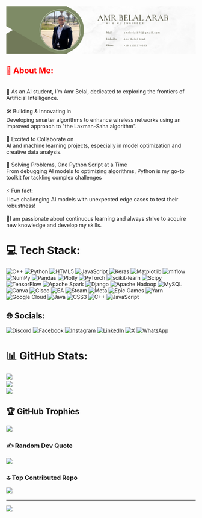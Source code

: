 <img src="image(2).png" alt="Logo" width="850" />
<h2 style="color:red">💫 About Me:</h2> 
<br>🧠 As an AI student, I’m Amr Belal, dedicated to exploring the frontiers of Artificial Intelligence.<br><br>🛠️ Building & Innovating in <br>Developing smarter algorithms to enhance wireless networks using an improved approach to "the Laxman-Saha algorithm".<br><br>🤖 Excited to Collaborate on <br>AI and machine learning projects, especially in model optimization and creative data analysis.<br><br>🐍 Solving Problems, One Python Script at a Time<br>From debugging AI models to optimizing algorithms, Python is my go-to toolkit for tackling complex challenges<br><br>⚡ Fun fact: <br>I love challenging AI models with unexpected edge cases to test their robustness!<br><br>📖I am passionate about continuous learning and always strive to acquire new knowledge and develop my skills.


# 💻 Tech Stack:
![C++](https://img.shields.io/badge/c++-%2300599C.svg?style=plastic&logo=c%2B%2B&logoColor=white) ![Python](https://img.shields.io/badge/python-3670A0?style=plastic&logo=python&logoColor=ffdd54) ![HTML5](https://img.shields.io/badge/html5-%23E34F26.svg?style=plastic&logo=html5&logoColor=white) ![JavaScript](https://img.shields.io/badge/javascript-%23323330.svg?style=plastic&logo=javascript&logoColor=%23F7DF1E) ![Keras](https://img.shields.io/badge/Keras-%23D00000.svg?style=plastic&logo=Keras&logoColor=white) ![Matplotlib](https://img.shields.io/badge/Matplotlib-%23ffffff.svg?style=plastic&logo=Matplotlib&logoColor=black) ![mlflow](https://img.shields.io/badge/mlflow-%23d9ead3.svg?style=plastic&logo=numpy&logoColor=blue) ![NumPy](https://img.shields.io/badge/numpy-%23013243.svg?style=plastic&logo=numpy&logoColor=white) ![Pandas](https://img.shields.io/badge/pandas-%23150458.svg?style=plastic&logo=pandas&logoColor=white) ![Plotly](https://img.shields.io/badge/Plotly-%233F4F75.svg?style=plastic&logo=plotly&logoColor=white) ![PyTorch](https://img.shields.io/badge/PyTorch-%23EE4C2C.svg?style=plastic&logo=PyTorch&logoColor=white) ![scikit-learn](https://img.shields.io/badge/scikit--learn-%23F7931E.svg?style=plastic&logo=scikit-learn&logoColor=white) ![Scipy](https://img.shields.io/badge/SciPy-%230C55A5.svg?style=plastic&logo=scipy&logoColor=%white) ![TensorFlow](https://img.shields.io/badge/TensorFlow-%23FF6F00.svg?style=plastic&logo=TensorFlow&logoColor=white) ![Apache Spark](https://img.shields.io/badge/Apache%20Spark-FDEE21?style=plastic&logo=apachespark&logoColor=black) ![Django](https://img.shields.io/badge/django-%23092E20.svg?style=plastic&logo=django&logoColor=white) ![Apache Hadoop](https://img.shields.io/badge/Apache%20Hadoop-66CCFF?style=plastic&logo=apachehadoop&logoColor=black) ![MySQL](https://img.shields.io/badge/mysql-4479A1.svg?style=plastic&logo=mysql&logoColor=white) ![Canva](https://img.shields.io/badge/Canva-%2300C4CC.svg?style=plastic&logo=Canva&logoColor=white) ![Cisco](https://img.shields.io/badge/cisco-%23049fd9.svg?style=plastic&logo=cisco&logoColor=black) ![EA](https://img.shields.io/badge/ea-%23000000.svg?style=plastic&logo=ea&logoColor=white) ![Steam](https://img.shields.io/badge/steam-%23000000.svg?style=plastic&logo=steam&logoColor=white) ![Meta](https://img.shields.io/badge/Meta-%230467DF.svg?style=plastic&logo=Meta&logoColor=white) ![Epic Games](https://img.shields.io/badge/epicgames-%23313131.svg?style=plastic&logo=epicgames&logoColor=white) ![Yarn](https://img.shields.io/badge/yarn-%232C8EBB.svg?style=plastic&logo=yarn&logoColor=white) ![Google Cloud](https://img.shields.io/badge/GoogleCloud-%234285F4.svg?style=plastic&logo=google-cloud&logoColor=white) ![Java](https://img.shields.io/badge/java-%23ED8B00.svg?style=plastic&logo=openjdk&logoColor=white) ![CSS3](https://img.shields.io/badge/css3-%231572B6.svg?style=plastic&logo=css3&logoColor=white) ![C++](https://img.shields.io/badge/c++-%2300599C.svg?style=plastic&logo=c%2B%2B&logoColor=white) ![JavaScript](https://img.shields.io/badge/javascript-%23323330.svg?style=plastic&logo=javascript&logoColor=%23F7DF1E)

## 🌐 Socials:
[![Discord](https://img.shields.io/badge/Discord-%237289DA.svg?logo=discord&logoColor=white)](https://discord.gg/amr_belal_) [![Facebook](https://img.shields.io/badge/Facebook-%231877F2.svg?logo=Facebook&logoColor=white)](https://facebook.com/AmrBelalArab) [![Instagram](https://img.shields.io/badge/Instagram-%23E4405F.svg?logo=Instagram&logoColor=white)](https://instagram.com/amr_jmika__) [![LinkedIn](https://img.shields.io/badge/LinkedIn-%230077B5.svg?logo=linkedin&logoColor=white)](https://linkedin.com/in/amr-belal7) [![X](https://img.shields.io/badge/X-black.svg?logo=X&logoColor=white)](https://x.com/amr_belal__) [![WhatsApp](https://img.shields.io/badge/WhatsApp-25D366?style=for-the-badge&logo=whatsapp&logoColor=white)](https://wa.me/+201123270203)

# 📊 GitHub Stats:
![](https://github-readme-stats.vercel.app/api?username=amr-belal-77&theme=cobalt2&hide_border=true&include_all_commits=true&count_private=false)<br/>
![](https://github-readme-streak-stats.herokuapp.com/?user=amr-belal-77&theme=cobalt2&hide_border=true)<br/>
![](https://github-readme-stats.vercel.app/api/top-langs/?username=amr-belal-77&theme=cobalt2&hide_border=true&include_all_commits=true&count_private=false&layout=compact)

## 🏆 GitHub Trophies
![](https://github-profile-trophy.vercel.app/?username=amr-belal-77&theme=dark&no-frame=true&no-bg=true&margin-w=4)

### ✍️ Random Dev Quote
![](https://quotes-github-readme.vercel.app/api?type=horizontal&theme=radical)

### 🔝 Top Contributed Repo
![](https://github-contributor-stats.vercel.app/api?username=amr-belal-77&limit=5&theme=cobalt2&combine_all_yearly_contributions=true)

---
[![](https://visitcount.itsvg.in/api?id=amr-belal-77&icon=0&color=0)](https://visitcount.itsvg.in)

<!-- Proudly created with GPRM ( https://gprm.itsvg.in ) -->
